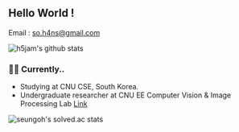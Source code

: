 ## Hello World !

Email : so.h4ns@gmail.com 



![h5jam's github stats](https://github-readme-stats.vercel.app/api?username=h5jam&hide_border=true&show_icons=true)

### 👨‍💻 Currently..

- Studying at CNU CSE, South Korea.
- Undergraduate researcher at CNU EE Computer Vision & Image Processing Lab [Link](https://sites.google.com/view/cnu-cvip)



![seungoh's solved.ac stats](https://github-readme-solvedac.hyp3rflow.vercel.app/api/?handle=blessmealways00)
